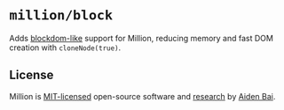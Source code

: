 # `million/block`

Adds [blockdom-like](https://github.com/ged-odoo/blockdom) support for Million, reducing memory and fast DOM creation with `cloneNode(true)`.

## License

Million is [MIT-licensed](../../../LICENSE) open-source software and [research](https://arxiv.org/abs/2202.08409) by [Aiden Bai](https://github.com/aidenybai).
